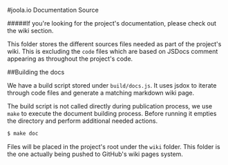 #joola.io Documentation Source

#####If you're looking for the project's documentation, please check out the wiki section.

This folder stores the different sources files needed as part of the project's wiki.
This is excluding the ```code``` files which are based on JSDocs comment appearing as throughout the project's code.

##Building the docs

We have a build script stored under ```build/docs.js```. It uses jsdox to iterate through code files and generate a
matching markdown wiki page.

The build script is not called directly during publication process, we use ```make``` to execute the document building process.
Before running it empties the directory and perform additional needed actions.

```bash
$ make doc
```

Files will be placed in the project's root under the ```wiki``` folder.
This folder is the one actually being pushed to GitHub's wiki pages system.